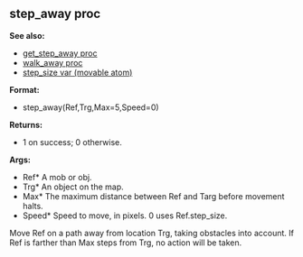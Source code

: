 ## step_away proc
**See also:**
*   [get_step_away proc](/proc/get_step_away)
*   [walk_away proc](/proc/walk_away)
*   [step_size var (movable atom)](/atom/movable/var/step_size)
<!-- -->
**Format:**
*   step_away(Ref,Trg,Max=5,Speed=0)
<!-- -->
**Returns:**
*   1 on success; 0 otherwise.
<!-- -->
**Args:**
*   Ref* A mob or obj.
*   Trg* An object on the map.
*   Max* The maximum distance between Ref and Targ before movement
    halts.
*   Speed* Speed to move, in pixels. 0 uses Ref.step_size.


Move Ref on a path away from location Trg, taking obstacles
into account. If Ref is farther than Max steps from Trg, no action will
be taken.